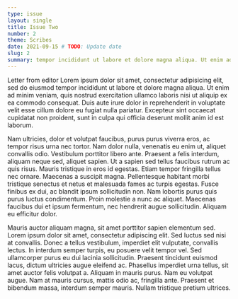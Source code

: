 ```yaml
---
type: issue
layout: single
title: Issue Two
number: 2
theme: Scribes
date: 2021-09-15 # TODO: Update date
slug: 2
summary: tempor incididunt ut labore et dolore magna aliqua. Ut enim ad minim veniam, # TODO: Update summary
---
```


Letter from editor Lorem ipsum dolor sit amet, consectetur adipisicing elit, sed do eiusmod tempor incididunt ut labore et dolore magna aliqua. Ut enim ad minim veniam, quis nostrud exercitation ullamco laboris nisi ut aliquip ex ea commodo consequat. Duis aute irure dolor in reprehenderit in voluptate velit esse cillum dolore eu fugiat nulla pariatur. Excepteur sint occaecat cupidatat non proident, sunt in culpa qui officia deserunt mollit anim id est laborum.

Nam ultricies, dolor et volutpat faucibus, purus purus viverra eros, ac tempor risus urna nec tortor. Nam dolor nulla, venenatis eu enim ut, aliquet convallis odio. Vestibulum porttitor libero ante. Praesent a felis interdum, aliquam neque sed, aliquet sapien. Ut a sapien sed tellus faucibus rutrum ac quis risus. Mauris tristique in eros id egestas. Etiam tempor fringilla tellus nec ornare. Maecenas a suscipit magna. Pellentesque habitant morbi tristique senectus et netus et malesuada fames ac turpis egestas. Fusce finibus ex dui, ac blandit ipsum sollicitudin non. Nam lobortis purus quis purus luctus condimentum. Proin molestie a nunc ac aliquet. Maecenas faucibus dui et ipsum fermentum, nec hendrerit augue sollicitudin. Aliquam eu efficitur dolor.

Mauris auctor aliquam magna, sit amet porttitor sapien elementum sed. Lorem ipsum dolor sit amet, consectetur adipiscing elit. Sed luctus sed nisi at convallis. Donec a tellus vestibulum, imperdiet elit vulputate, convallis lectus. In interdum semper turpis, eu posuere velit tempor vel. Sed ullamcorper purus eu dui lacinia sollicitudin. Praesent tincidunt euismod lacus, dictum ultricies augue eleifend ac. Phasellus imperdiet urna tellus, sit amet auctor felis volutpat a. Aliquam in mauris purus. Nam eu volutpat augue. Nam at mauris cursus, mattis odio ac, fringilla ante. Praesent et bibendum massa, interdum semper mauris. Nullam tristique pretium ultrices.